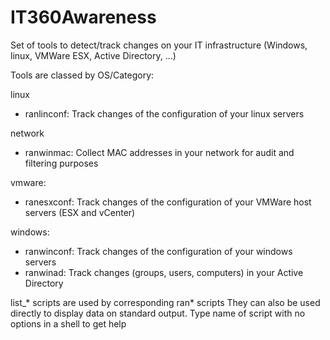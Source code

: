 IT360Awareness
==============

Set of tools to detect/track changes on your IT infrastructure (Windows, linux, VMWare ESX, Active Directory, ...)

Tools are classed by OS/Category:

linux
* ranlinconf: Track changes of the configuration of your linux servers

network
* ranwinmac: Collect MAC addresses in your network for audit and filtering purposes

vmware:
* ranesxconf: Track changes of the configuration of your VMWare host servers (ESX and vCenter)

windows:
* ranwinconf: Track changes of the configuration of your windows servers
* ranwinad: Track changes (groups, users, computers) in your Active Directory

list_* scripts are used by corresponding ran* scripts
They can also be used directly to display data on standard output.
Type name of script with no options in a shell to get help

